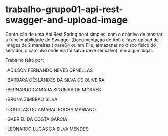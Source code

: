 # trabalho-grupo01-api-rest-swagger-and-upload-image
Contrução de uma Api Rest Spring boot simples, com o objetivo de mostrar a funcionabilidade do Swagger (Documentação de Api) e fazer upload de images de 2 mareiras ( base64 ou em File, armazenar no disco fisico do servidor, o caminho onde ela foi salva deve ser salvo). em algum lugar.

Trabalho feito por:

-ADILSON FERNANDO NEVES ORNELLAS

-BÁRBARA DÊSLANDES DA SILVA DE OLIVEIRA

-BERNARDO CAMARA SIQUEIRA DE MORAES

-BRUNA ZIMBRÃO SILVA

-DOUGLAS DO AMARAL ROCHA MARIANO

-GABRIEL DA COSTA GARCIA

-LEONARDO LUCAS DA SILVA MENDES
